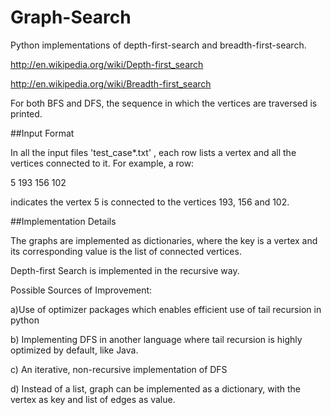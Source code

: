 Graph-Search
============

Python implementations of depth-first-search and breadth-first-search.

http://en.wikipedia.org/wiki/Depth-first_search

http://en.wikipedia.org/wiki/Breadth-first_search

For both BFS and DFS, the sequence in which the vertices are traversed is printed.

##Input Format


In all the input files 'test_case*.txt' , each row lists a vertex and all the vertices connected to it. For example, a row: 

5	193	156	102

indicates the vertex 5 is connected to the vertices 193, 156 and 102.



##Implementation Details

The graphs are implemented as dictionaries, where the key is a vertex and its corresponding value is the list of connected vertices. 


Depth-first Search is implemented in the recursive way. 

Possible Sources of Improvement:

a)Use of optimizer packages which enables efficient use of tail recursion in python 

b) Implementing DFS in another language where tail recursion is highly optimized by default, like Java.

c) An iterative, non-recursive implementation of DFS

d) Instead of a list, graph can be implemented as a dictionary, with the vertex as key and list of edges as value.

